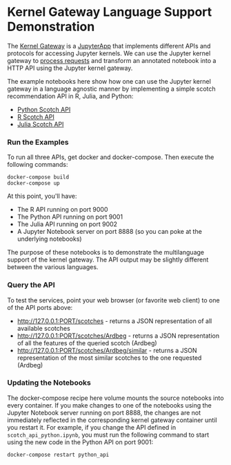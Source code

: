 # Kernel Gateway Language Support Demonstration

The [Kernel Gateway](https://github.com/jupyter-incubator/kernel_gateway) is a
[JupyterApp](https://github.com/jupyter/jupyter_core/blob/master/jupyter_core/application.py) that
implements different APIs and protocols for accessing Jupyter kernels.  We can use the Jupyter kernel gateway to
[process requests](https://github.com/jupyter-incubator/kernel_gateway#processing-requests) and transform an
 annotated notebook into a HTTP API using the Jupyter kernel gateway.

The example notebooks here show how one can use the Jupyter kernel gateway in a language agnostic manner by implementing a simple scotch recommendation API in R, Julia, and Python:

* [Python Scotch API](notebooks/scotch_api_python.ipynb)
* [R Scotch API](notebooks/scotch_api_r.ipynb)
* [Julia Scotch API](notebooks/scotch_api_julia.ipynb)

### Run the Examples

To run all three APIs, get docker and docker-compose. Then execute the following commands:

```
docker-compose build
docker-compose up
```

At this point, you'll have:

* The R API running on port 9000
* The Python API running on port 9001
* The Julia API running on port 9002
* A Jupyter Notebook server on port 8888 (so you can poke at the underlying notebooks)

The purpose of these notebooks is to demonstrate the multilanguage support of the kernel gateway. The API output may be slightly different between the various languages.

### Query the API

To test the services, point your web browser (or favorite web client) to one of the API ports above:

* http://127.0.0.1:PORT/scotches - returns a JSON representation of all available scotches
* http://127.0.0.1:PORT/scotches/Ardbeg - returns a JSON representation of all the features of the queried scotch (Ardbeg)
* http://127.0.0.1:PORT/scotches/Ardbeg/similar - returns a JSON representation of the most similar scotches to the one requested (Ardbeg)

### Updating the Notebooks

The docker-compose recipe here volume mounts the source notebooks into every container. If you make changes to one of the notebooks using the Jupyter Notebook server running on port 8888, the changes are not immediately reflected in the corresponding kernel gateway container until you restart it. For example, if you change the API defined in `scotch_api_python.ipynb`, you must run the following command to start using the new code in the Python API on port 9001:

```
docker-compose restart python_api
```
